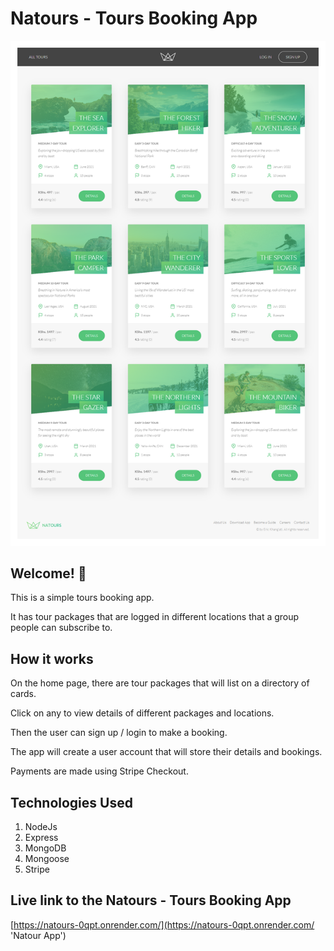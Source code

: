 # Natours - Tours Booking App

![Design preview for the Natours App](screenshot.png)

## Welcome! 👋

This is a simple tours booking app.

It has tour packages that are logged in different locations that a group people can subscribe to.

## How it works

On the home page, there are tour packages that will list on a directory of cards.

Click on any to view details of different packages and locations.

Then the user can sign up / login to make a booking.

The app will create a user account that will store their details and bookings.

Payments are made using Stripe Checkout.

## Technologies Used

1. NodeJs
2. Express
3. MongoDB
4. Mongoose
5. Stripe

## Live link to the Natours - Tours Booking App

[https://natours-0qpt.onrender.com/](https://natours-0qpt.onrender.com/ 'Natour App')

